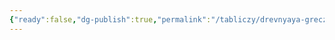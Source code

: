 ```yaml
---
{"ready":false,"dg-publish":true,"permalink":"/tabliczy/drevnyaya-grecziya/skulptura-sokrovishhniczy-sifnosczev-v-delfah/","dgPassFrontmatter":true}
---
```



